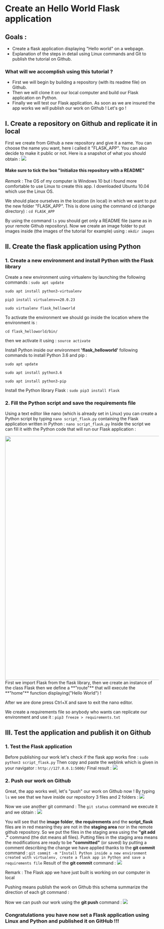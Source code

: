 # Create an Hello World Flask application
## Goals :
- Create a flask application displaying "Hello world" on a webpage. 
- Explanation of the steps in detail using Linux commands and Git to publish the tutorial on Github.

### What will we accomplish using this tutorial ?

- First we will begin by building a repository (with its readme file) on Github.
- Then we will clone it on our local computer and build our Flask application on Python. 
- Finally we will test our Flask application. As soon as we are insured the app works we will publish our work on Github ! 
Let's go !

## I. Create a repository on Github and replicate it in local
First we create from Github a new repository and give it a name. You can choose the name you want, here i called it "FLASK_APP". You can also decide to make it public or not. Here is a snapshot of what you should obtain :
![](images/create_new_repository.png)

#### Make sure to tick the box "Initialize this repository with a README"

_Remark_ : The OS of my computer is Windows 10 but i found more comfortable to use Linux to create this app. 
I downloaded Ubuntu 10.04 which use the Linux OS. 

We should place ourselves in the location (in local) in which we want to put the new folder "FLASK_APP".
This is done using the command cd (change directory) :
`cd FLASK_APP`

By using the command `ls` you should get only a README file (same as in your remote Github repository).
Now we create an image folder to put images inside (the images of the tutorial for example) using :
`mkdir images`

## II. Create the flask application using Python
### 1. Create a new environment and install Python with the Flask library
Create a new environment using virtualenv by launching the following commands :
`sudo apt update`

`sudo apt install python3-virtualenv`

`pip3 install virtualenv==20.0.23`

`sudo virtualenv flask_helloworld`

To activate the environment we should  go inside the location where the environment is :

`cd flask_helloworld/bin/`

then we activate it using : `source activate`

Install Python inside our environment **'flask_helloworld'** following commands to install Python 3.6 and pip :

`sudo apt update`

`sudo apt install python3.6`

`sudo apt install python3-pip`

Install the Python library Flask :
`sudo pip3 install Flask`
### 2. Fill the Python script and save the requirements file

Using a text editor like nano (which is already set in Linux) you can create a Python script by typing `nano script_flask.py` containing the Flask application written in Python :
`nano script_flask.py`
Inside the script we can fill it with the Python code that will run our Flask application :

<img src = "images/flask_app_python.png" width = 800>
First we import Flask from the flask library, then we create an instance of the class Flask then we define a **"route"** that will execute the **"home"** function displaying("Hello World") !


After we are done press Ctrl+X and save to exit the nano editor.

We create a requirements file so anybody who wants can replicate our environment and use it :
`pip3 freeze > requirements.txt`

## III. Test the application and publish it on Github

### 1. Test the Flask application

Before publishing our work let's check if the flask app works fine :
`sudo python3 script_flask.py`
Then copy and paste the weblink which is given in your navigator : `http://127.0.0.1:5000/`
Final result : 
![](images/result_testing_FLASK_APP.png)

### 2. Push our work on Github 

Great, the app works well, let's "push" our work on Github now !
By typing `ls` we see that we have inside our repository 3 files and 2 folders : 
![](images/ls_3_files_2_folders.png)

Now we use another git command : The `git status` command we execute it and we obtain :
![](images/result_git_status.png)

You will see that the **image folder**, **the requirements** and the **script_flask** files are in red meaning they are not in the **staging area** nor in the remote github repository. So we put the files in the staging area using the **"git add ."** command (the dot means all files).
Putting files in the staging area means the modifications are ready to be **"committed"** (or saved) by putting a comment describing the change we have applied thanks to the **git commit** command :
`git commit -m "Install Python inside a new environment created with virtualenv, create a flask app in Python and save a requirements file`
Result of the **git commit** command :
![](images/commit_result.png)

Remark : The Flask app we have just built is working on our computer in local

Pushing means publish the work on Github this schema summarize the direction of each git command :

Now we can push our work using the **git push** command :
![](images/git_push_results.png)

### Congratulations you have now set a Flask application using Linux and Python and published it on GitHub !!!
